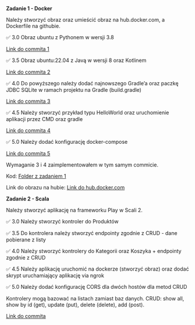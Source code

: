 **Zadanie 1 - Docker** 

Należy stworzyć obraz oraz umieścić obraz na hub.docker.com, a Dockerfile na githubie.

:white_check_mark: 3.0 Obraz ubuntu z Pythonem w wersji 3.8

[Link do commita 1](https://github.com/piotrklosowski96/ebiznes24/commit/2b35f165f9da2ce5ddc699f3bbe7a52da2ab83f0)

:white_check_mark: 3.5 Obraz ubuntu:22.04 z Javą w wersji 8 oraz Kotlinem

[Link do commita 2](https://github.com/piotrklosowski96/ebiznes24/commit/113587773f0732bb8b2552ba20e6b8300f89374f)

:white_check_mark: 4.0 Do powyższego należy dodać najnowszego Gradle’a oraz paczkę JDBC SQLite w ramach projektu na Gradle (build.gradle)

[Link do commita 3](https://github.com/piotrklosowski96/ebiznes24/commit/27f71e4fe35166da59bc861eafee10251e0eef23)

:white_check_mark: 4.5 Należy stworzyć przykład typu HelloWorld oraz uruchomienie aplikacji przez CMD oraz gradle

[Link do commita 4](https://github.com/piotrklosowski96/ebiznes24/commit/27f71e4fe35166da59bc861eafee10251e0eef23)

:white_check_mark: 5.0 Należy dodać konfigurację docker-compose

[Link do commita 5](https://github.com/piotrklosowski96/ebiznes24/commit/f6a73d980895a7ed98a23d1b793eee4a8a591748)

Wymaganie 3 i 4 zaimplementowałem w tym samym commicie.

Kod: [Folder z zadaniem 1](https://github.com/piotrklosowski96/ebiznes24/tree/master/Zadanie%201%20-%20Docker)

Link do obrazu na hubie: [Link do hub.docker.com](https://hub.docker.com/layers/piotrklosowski/ebiznes24/latest/images/sha256-8bb50a142475e4689a0c86ad12058ca7a402c434abe0680c84d5aa485d871e13?context=repo)



**Zadanie 2 - Scala**

Należy stworzyć aplikację na frameworku Play w Scali 2.

:white_check_mark: 3.0 Należy stworzyć kontroler do Produktów

:white_check_mark: 3.5 Do kontrolera należy stworzyć endpointy zgodnie z CRUD - dane pobierane z listy

:white_check_mark: 4.0 Należy stworzyć kontrolery do Kategorii oraz Koszyka + endpointy zgodnie z CRUD

:white_check_mark: 4.5 Należy aplikację uruchomić na dockerze (stworzyć obraz) oraz dodać skrypt uruchamiający aplikację via ngrok

:white_check_mark: 5.0 Należy dodać konfigurację CORS dla dwóch hostów dla metod CRUD

Kontrolery mogą bazować na listach zamiast baz danych. CRUD: show all, show by id (get), update (put), delete (delete), add (post).

[Link do commita](https://github.com/piotrklosowski96/ebiznes24/commit/e8aea0089a062fcf5bb83e045af60f784c23ab40)